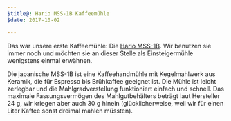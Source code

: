 ```yaml
---
$title@: Hario MSS-1B Kaffeemühle
$date: 2017-10-02

---
```

Das war unsere erste Kaffeemühle: Die [Hario MSS-1B](https://www.amazon.de/dp/B001804CLY/?tag=hhk-21). Wir benutzen sie immer noch und möchten sie an dieser Stelle als Einsteigermühle wenigstens einmal erwähnen.

Die japanische MSS-1B ist eine Kaffeehandmühle mit Kegelmahlwerk aus Keramik, die für Espresso bis Brühkaffee geeignet ist. Die Mühle ist leicht zerlegbar und die Mahlgradverstellung funktioniert einfach und schnell. Das maximale Fassungsvermögen des Mahlgutbehälters beträgt laut Hersteller 24&nbsp;g, wir kriegen aber auch 30&nbsp;g hinein (glücklicherweise, weil wir für einen Liter Kaffee sonst dreimal mahlen müssten).